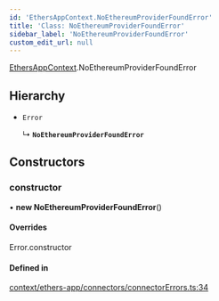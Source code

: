 ```yaml
---
id: 'EthersAppContext.NoEthereumProviderFoundError'
title: 'Class: NoEthereumProviderFoundError'
sidebar_label: 'NoEthereumProviderFoundError'
custom_edit_url: null
---
```


[EthersAppContext](../modules/EthersAppContext.md).NoEthereumProviderFoundError

## Hierarchy

- `Error`

  ↳ **`NoEthereumProviderFoundError`**

## Constructors

### constructor

• **new NoEthereumProviderFoundError**()

#### Overrides

Error.constructor

#### Defined in

[context/ethers-app/connectors/connectorErrors.ts:34](https://github.com/scaffold-eth/eth-hooks/blob/5d4273f/src/context/ethers-app/connectors/connectorErrors.ts#L34)
